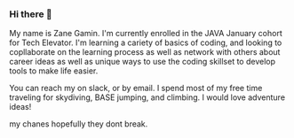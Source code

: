 ### Hi there 👋

<!--
**Zane-Gamin/Zane-Gamin** is a ✨ _special_ ✨ repository because its `README.md` (this file) appears on your GitHub profile.

Here are some ideas to get you started:
My name is Zane Gamin. I'm currently enrolled in the JAVA January cohort for Tech Elevator. I'm learning a cariety of basics of coding, and looking to copllaborate on the learning process as well as network with others about career ideas as well as unique ways to use the coding skillset to develop tools to make life easier.

You can reach my on slack, or by email. I spend most of my free time traveling for skydiving, BASE jumping, and climbing. I would love adventure ideas!
\
- 🔭 I’m currently working on ...
- 🌱 I’m currently learning ...
- 👯 I’m looking to collaborate on ...
- 🤔 I’m looking for help with ...
- 💬 Ask me about ...
- 📫 How to reach me: ...
- 😄 Pronouns: ...
- ⚡ Fun fact: ...
-->

My name is Zane Gamin. I'm currently enrolled in the JAVA January cohort for Tech Elevator. I'm learning a cariety of basics of coding, and looking to copllaborate on the learning process as well as network with others about career ideas as well as unique ways to use the coding skillset to develop tools to make life easier.

You can reach my on slack, or by email. I spend most of my free time traveling for skydiving, BASE jumping, and climbing. I would love adventure ideas!

my chanes hopefully they dont break.
